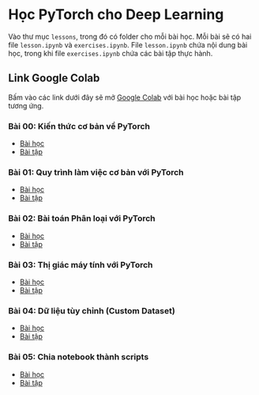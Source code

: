 <!-- markdownlint-disable MD013 -->
# Học PyTorch cho Deep Learning

Vào thư mục `lessons`, trong đó có folder cho mỗi bài học. Mỗi bài sẽ có hai file `lesson.ipynb` và `exercises.ipynb`. File `lesson.ipynb` chứa nội dung bài học, trong khi file `exercises.ipynb` chứa các bài tập thực hành.

## Link Google Colab

Bấm vào các link dưới đây sẽ mở [Google Colab](https://colab.research.google.com/) với bài học hoặc bài tập tương ứng.

### Bài 00: Kiến thức cơ bản về PyTorch

- [Bài học](https://colab.research.google.com/github/kilkuwu/pytorch-deep-learning/blob/main/lessons/00/lesson.ipynb)
- [Bài tập](https://colab.research.google.com/github/kilkuwu/pytorch-deep-learning/blob/main/lessons/00/exercises.ipynb)

### Bài 01: Quy trình làm việc cơ bản với PyTorch

- [Bài học](https://colab.research.google.com/github/kilkuwu/pytorch-deep-learning/blob/main/lessons/01/lesson.ipynb)
- [Bài tập](https://colab.research.google.com/github/kilkuwu/pytorch-deep-learning/blob/main/lessons/01/exercises.ipynb)

### Bài 02: Bài toán Phân loại với PyTorch

- [Bài học](https://colab.research.google.com/github/kilkuwu/pytorch-deep-learning/blob/main/lessons/02/lesson.ipynb)
- [Bài tập](https://colab.research.google.com/github/kilkuwu/pytorch-deep-learning/blob/main/lessons/02/exercises.ipynb)

### Bài 03: Thị giác máy tính với PyTorch

- [Bài học](https://colab.research.google.com/github/kilkuwu/pytorch-deep-learning/blob/main/lessons/03/lesson.ipynb)
- [Bài tập](https://colab.research.google.com/github/kilkuwu/pytorch-deep-learning/blob/main/lessons/03/exercises.ipynb)

### Bài 04: Dữ liệu tùy chỉnh (Custom Dataset)

- [Bài học](https://colab.research.google.com/github/kilkuwu/pytorch-deep-learning/blob/main/lessons/04/lesson.ipynb)
- [Bài tập](https://colab.research.google.com/github/kilkuwu/pytorch-deep-learning/blob/main/lessons/04/exercises.ipynb)

### Bài 05: Chia notebook thành scripts

- [Bài học](https://colab.research.google.com/github/kilkuwu/pytorch-deep-learning/blob/main/lessons/05/lesson.ipynb)
- [Bài tập](https://colab.research.google.com/github/kilkuwu/pytorch-deep-learning/blob/main/lessons/05/exercises.ipynb)

